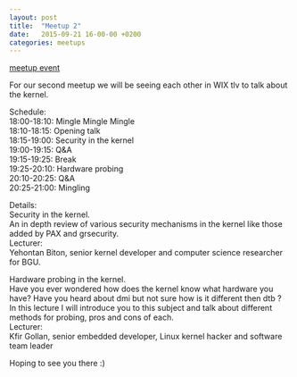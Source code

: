 ```yaml
---
layout: post
title:  "Meetup 2"
date:   2015-09-21 16-00-00 +0200
categories: meetups
---
```

[meetup event](https://www.meetup.com/Tel-Aviv-Yafo-Linux-Kernel-Meetup/events/224924610/)

For our second meetup we will be seeing each other in WIX tlv to talk about
the kernel.

Schedule:  
18:00-18:10: Mingle Mingle Mingle  
18:10-18:15: Opening talk  
18:15-19:00: Security in the kernel  
19:00-19:15: Q&amp;A  
19:15-19:25: Break  
19:25-20:10: Hardware probing  
20:10-20:25: Q&amp;A  
20:25-21:00: Mingling

Details:  
Security in the kernel.  
An in depth review of various security mechanisms in the kernel like those
added by PAX and grsecurity.  
Lecturer:  
Yehontan Biton, senior kernel developer and computer science researcher for
BGU.

Hardware probing in the kernel.  
Have you ever wondered how does the kernel know what hardware you have? Have
you heard about dmi but not sure how is it different then dtb ?  
In this lecture I will introduce you to this subject and talk about different
methods for probing, pros and cons of each.  
Lecturer:  
Kfir Gollan, senior embedded developer, Linux kernel hacker and software team
leader

Hoping to see you there :)

